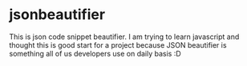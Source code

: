 # jsonbeautifier

This is json code snippet beautifier. I am trying to learn javascript and thought this is good start for a project because JSON beautifier is something all of us developers use on daily basis :D